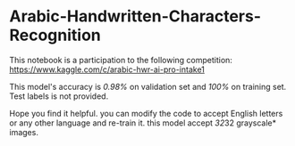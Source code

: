 # Arabic-Handwritten-Characters-Recognition

This notebook is a participation to the following competition: https://www.kaggle.com/c/arabic-hwr-ai-pro-intake1

This model's accuracy is *0.98%* on validation set and *100%* on training set. Test labels is not provided.

Hope you find it helpful. you can modify the code to accept English letters or any other language and re-train it.
this model accept *32*32 grayscale* images.
